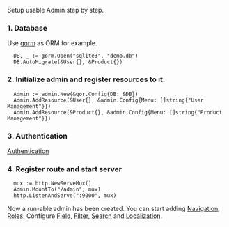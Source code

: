 Setup usable Admin step by step.

### 1. Database
Use [gorm](https://github.com/jinzhu/gorm) as ORM for example.

      DB, _ := gorm.Open("sqlite3", "demo.db")
      DB.AutoMigrate(&User{}, &Product{})

### 2. Initialize admin and register resources to it.

      Admin := admin.New(&qor.Config{DB: &DB})
      Admin.AddResource(&User{}, &admin.Config{Menu: []string{"User Management"}})
      Admin.AddResource(&Product{}, &admin.Config{Menu: []string{"Product Management"}})

### 3. Authentication
[Authentication]()

### 4. Register route and start server

      mux := http.NewServeMux()
      Admin.MountTo("/admin", mux)
      http.ListenAndServe(":9000", mux)

Now a run-able admin has been created. You can start adding [Navigation](), [Roles](), Configure [Field](), [Filter](), [Search]() and [Localization]().
